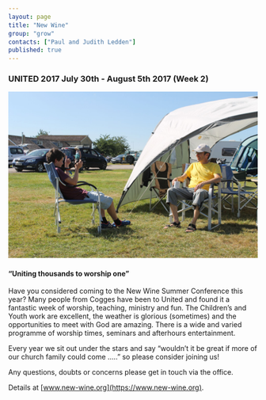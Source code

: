 ```yaml
---
layout: page
title: "New Wine"
group: "grow"
contacts: ["Paul and Judith Ledden"]
published: true
---
```


### UNITED 2017 July 30th - August 5th 2017 (Week 2)
![New Wine 2016](/images/new-wine-ledden.jpg) 

####   “Uniting thousands to worship one”
Have you considered coming to the New Wine Summer Conference this year? Many people from Cogges have been to United and found it a fantastic week of worship, teaching, ministry and fun.   The Children’s and Youth work are excellent, the weather is glorious (sometimes) and the opportunities to meet with God are amazing.  There is a wide and varied programme of worship times, seminars and afterhours entertainment.

Every year we sit out under the stars and say “wouldn’t it be great if more of our church family could come .….”  so please consider joining us!

Any questions, doubts or concerns please get in touch via the office.

Details at [www.new-wine.org](https://www.new-wine.org).





